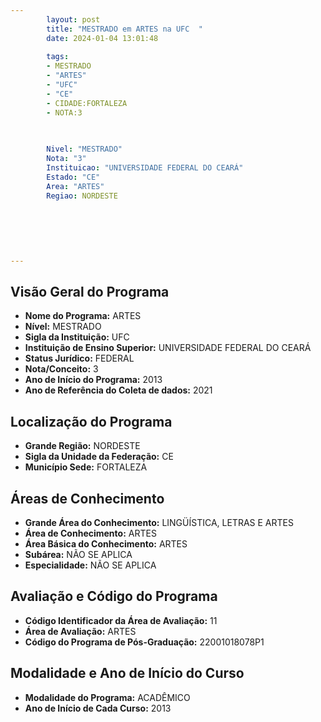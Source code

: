 ```yaml
---
        layout: post
        title: "MESTRADO em ARTES na UFC  "
        date: 2024-01-04 13:01:48
     
        tags:
        - MESTRADO
        - "ARTES"
        - "UFC"
        - "CE"
        - CIDADE:FORTALEZA
        - NOTA:3
        
       

        Nivel: "MESTRADO"
        Nota: "3"
        Instituicao: "UNIVERSIDADE FEDERAL DO CEARÁ"
        Estado: "CE"
        Area: "ARTES"
        Regiao: NORDESTE
        
        
        
        
        
        
---
```

## Visão Geral do Programa
- **Nome do Programa:** ARTES
- **Nível:** MESTRADO
- **Sigla da Instituição:** UFC
- **Instituição de Ensino Superior:** UNIVERSIDADE FEDERAL DO CEARÁ
- **Status Jurídico:** FEDERAL
- **Nota/Conceito:** 3
- **Ano de Início do Programa:** 2013
- **Ano de Referência do Coleta de dados:** 2021

## Localização do Programa
- **Grande Região:** NORDESTE
- **Sigla da Unidade da Federação:** CE
- **Município Sede:** FORTALEZA

## Áreas de Conhecimento
- **Grande Área do Conhecimento:** LINGÜÍSTICA, LETRAS E ARTES
- **Área de Conhecimento:** ARTES
- **Área Básica do Conhecimento:** ARTES
- **Subárea:** NÃO SE APLICA
- **Especialidade:** NÃO SE APLICA

## Avaliação e Código do Programa
- **Código Identificador da Área de Avaliação:** 11
- **Área de Avaliação:** ARTES
- **Código do Programa de Pós-Graduação:** 22001018078P1


## Modalidade e Ano de Início do Curso
- **Modalidade do Programa:** ACADÊMICO
- **Ano de Início de Cada Curso:** 2013
